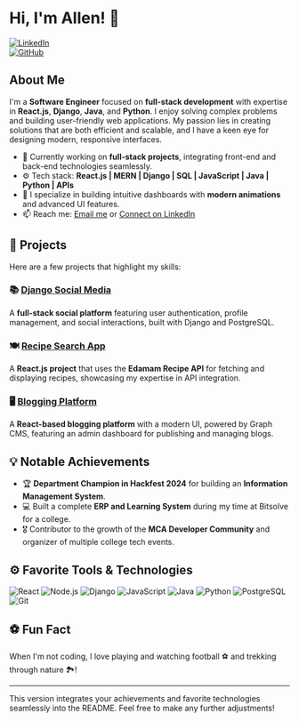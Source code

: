 # Hi, I'm Allen! 👋 

[![LinkedIn](https://img.shields.io/badge/LinkedIn-Connect-blue?style=flat&logo=linkedin&logoColor=white)](https://www.linkedin.com/in/allen-l-koickal)  
[![GitHub](https://img.shields.io/github/followers/Allenlexy?label=Follow&style=social)](https://github.com/Allenlexy)

## About Me

I'm a **Software Engineer** focused on **full-stack development** with expertise in **React.js**, **Django**, **Java**, and **Python**. I enjoy solving complex problems and building user-friendly web applications. My passion lies in creating solutions that are both efficient and scalable, and I have a keen eye for designing modern, responsive interfaces.

- 🔭 Currently working on **full-stack projects**, integrating front-end and back-end technologies seamlessly.
- ⚙️ Tech stack: **React.js | MERN | Django | SQL | JavaScript | Java | Python | APIs**
- 🎉 I specialize in building intuitive dashboards with **modern animations** and advanced UI features.
- 📫 Reach me: [Email me](mailto:allenkoickal@gmail.com) or [Connect on LinkedIn](https://www.linkedin.com/in/allen-l-koickal)
  
## 🚀 Projects

Here are a few projects that highlight my skills:

### 📚 [Django Social Media](https://github.com/Allenlexy/django-social-media)
A **full-stack social platform** featuring user authentication, profile management, and social interactions, built with Django and PostgreSQL.

### 🍽️ [Recipe Search App](https://github.com/Allenlexy/react-recipe-finder)
A **React.js project** that uses the **Edamam Recipe API** for fetching and displaying recipes, showcasing my expertise in API integration.

### 🖥️ [Blogging Platform](https://github.com/Allenlexy/ScribbledDiaries)
A **React-based blogging platform** with a modern UI, powered by Graph CMS, featuring an admin dashboard for publishing and managing blogs.

## 💡 Notable Achievements

- 🏆 **Department Champion in Hackfest 2024** for building an **Information Management System**.
- 💻 Built a complete **ERP and Learning System** during my time at Bitsolve for a college.
- 🎖️ Contributor to the growth of the **MCA Developer Community** and organizer of multiple college tech events.

## ⚙️ Favorite Tools & Technologies

![React](https://img.shields.io/badge/-React-61DAFB?style=flat&logo=react&logoColor=white)
![Node.js](https://img.shields.io/badge/-Node.js-339933?style=flat&logo=node.js&logoColor=white)
![Django](https://img.shields.io/badge/-Django-092E20?style=flat&logo=django&logoColor=white)
![JavaScript](https://img.shields.io/badge/-JavaScript-F7DF1E?style=flat&logo=javascript&logoColor=black)
![Java](https://img.shields.io/badge/-Java-007396?style=flat&logo=java&logoColor=white)
![Python](https://img.shields.io/badge/-Python-3776AB?style=flat&logo=python&logoColor=white)
![PostgreSQL](https://img.shields.io/badge/-PostgreSQL-4169E1?style=flat&logo=postgresql&logoColor=white)
![Git](https://img.shields.io/badge/-Git-F05032?style=flat&logo=git&logoColor=white)

## ⚽ Fun Fact

When I'm not coding, I love playing and watching football ⚽ and trekking through nature 🏞️!

---

This version integrates your achievements and favorite technologies seamlessly into the README. Feel free to make any further adjustments!

<!--
**Allenlexy/Allenlexy** is a ✨ _special_ ✨ repository because its `README.md` (this file) appears on your GitHub profile.

Here are some ideas to get you started:

- 🔭 I’m currently working on ...
- 🌱 I’m currently learning ...
- 👯 I’m looking to collaborate on ...
- 🤔 I’m looking for help with ...
- 💬 Ask me about ...
- 📫 How to reach me: ...
- 😄 Pronouns: ...
- ⚡ Fun fact: ...
-->

